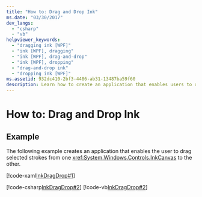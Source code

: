 ```yaml
---
title: "How to: Drag and Drop Ink"
ms.date: "03/30/2017"
dev_langs: 
  - "csharp"
  - "vb"
helpviewer_keywords: 
  - "dragging ink [WPF]"
  - "ink [WPF], dragging"
  - "ink [WPF], drag-and-drop"
  - "ink [WPF], dropping"
  - "drag-and-drop ink"
  - "dropping ink [WPF]"
ms.assetid: 932dc410-2bf3-4486-ab31-13487ba59f60
description: Learn how to create an application that enables users to drag selected strokes from one InkCanvas to the other.
---
```

# How to: Drag and Drop Ink

## Example  

 The following example creates an application that enables the user to drag selected strokes from one <xref:System.Windows.Controls.InkCanvas> to the other.  
  
 [!code-xaml[InkDragDrop#1](~/samples/snippets/csharp/VS_Snippets_Wpf/InkDragDrop/CSharp/Window1.xaml#1)]  
  
 [!code-csharp[InkDragDrop#2](~/samples/snippets/csharp/VS_Snippets_Wpf/InkDragDrop/CSharp/Window1.xaml.cs#2)]
 [!code-vb[InkDragDrop#2](~/samples/snippets/visualbasic/VS_Snippets_Wpf/InkDragDrop/VisualBasic/Window1.xaml.vb#2)]
